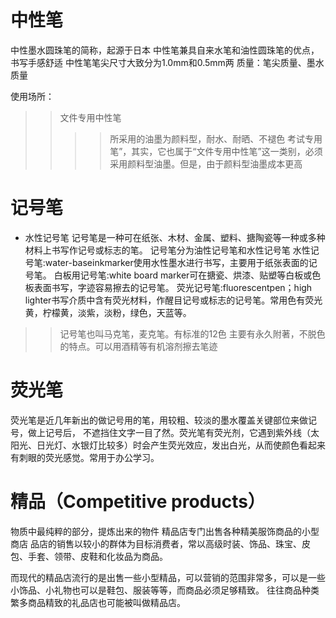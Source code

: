 
# 中性笔
中性墨水圆珠笔的简称，起源于日本
中性笔兼具自来水笔和油性圆珠笔的优点，书写手感舒适
中性笔笔尖尺寸大致分为1.0mm和0.5mm两
质量：笔尖质量、墨水质量

使用场所：
>> 文件专用中性笔
>>>> 所采用的油墨为颜料型，耐水、耐晒、不褪色
>> 考试专用笔”，其实，它也属于“文件专用中性笔”这一类别，必须采用颜料型油墨。但是，由于颜料型油墨成本更高


# 记号笔
* 水性记号笔
记号笔是一种可在纸张、木材、金属、塑料、搪陶瓷等一种或多种材料上书写作记号或标志的笔。
记号笔分为油性记号笔和水性记号笔
水性记号笔:water-baseinkmarker使用水性墨水进行书写，主要用于纸张表面的记号笔。
白板用记号笔:white board marker可在搪瓷、烘漆、贴塑等白板或色板表面书写，字迹容易擦去的记号笔。
荧光记号笔:fluorescentpen；high lighter书写介质中含有荧光材料，作醒目记号或标志的记号笔。常用色有荧光黄，柠檬黄，淡紫，淡粉，绿色，天蓝等。

>> 记号笔也叫马克笔，麦克笔。有标准的12色
主要有永久附著，不脱色的特点。可以用酒精等有机溶剂擦去笔迹

# 荧光笔
荧光笔是近几年新出的做记号用的笔，用较粗、较淡的墨水覆盖关键部位来做记号，做上记号后，
不遮挡住文字一目了然。荧光笔有荧光剂，它遇到紫外线（太阳光、日光灯、水银灯比较多）时会产生荧光效应，发出白光，从而使颜色看起来有刺眼的荧光感觉。常用于办公学习。

# 精品（Competitive products）
物质中最纯粹的部分，提炼出来的物件
精品店专门出售各种精美服饰商品的小型商店
品店的销售以较小的群体为目标消费者，常以高级时装、饰品、珠宝、皮包、手套、领带、皮鞋和化妆品为商品。

而现代的精品店流行的是出售一些小型精品，可以营销的范围非常多，可以是一些小饰品、小礼物也可以是鞋包、服装等等，而商品必须足够精致。
往往商品种类繁多商品精致的礼品店也可能被叫做精品店。




